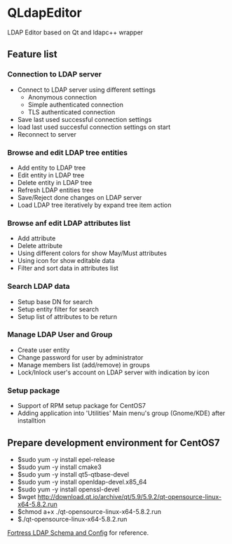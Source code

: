 # QLdapEditor
LDAP Editor based on Qt and ldapc++ wrapper

## Feature list
### Connection to LDAP server
* Connect to LDAP server using different settings
  * Anonymous connection
  * Simple authenticated connection
  * TLS authenticated connection 
* Save last used successful connection settings
* load last used succesful connection settings on start
* Reconnect to server
### Browse and edit LDAP tree entities
* Add entity to LDAP tree
* Edit entity in LDAP tree
* Delete entity in LDAP tree 
* Refresh LDAP entities tree
* Save/Reject done changes on LDAP server
* Load LDAP tree iteratively by expand tree item action
### Browse anf edit LDAP attributes list
* Add attribute
* Delete attribute
* Using different colors for show May/Must attributes
* Using icon for show editable data
* Filter and sort data in attributes list
### Search LDAP data
* Setup base DN for search
* Setup entity filter for search
* Setup list of attributes to be return
### Manage LDAP User and Group 
* Create user entity
* Change password for user by administrator
* Manage members list (add/remove) in groups
* Lock/Inlock user's account on LDAP server with indication by icon
### Setup package
* Support of RPM setup package for CentOS7
* Adding application into 'Utilities' Main menu's group (Gnome/KDE) after installtion 
 


## Prepare development environment for CentOS7
- $sudo yum -y install epel-release
- $sudo yum -y install cmake3
- $sudo yum -y install qt5-qtbase-devel
- $sudo yum -y install openldap-devel.x85_64
- $sudo yum -y install openssl-devel
- $wget http://download.qt.io/archive/qt/5.9/5.9.2/qt-opensource-linux-x64-5.8.2.run
- $chmod a+x ./qt-opensource-linux-x64-5.8.2.run
- $./qt-opensource-linux-x64-5.8.2.run

[Fortress LDAP Schema and Config](https://github.com/apache/directory-fortress-core/tree/master/ldap) for reference.
